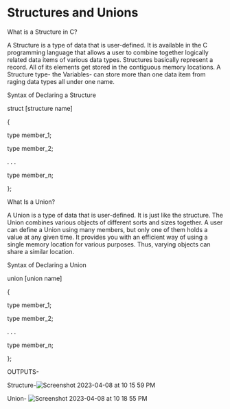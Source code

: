 # Structures and Unions

What is a Structure in C?

A Structure is a type of data that is user-defined. It is available in the C programming language that allows a user to combine together logically related data items of various data types. Structures basically represent a record. All of its elements get stored in the contiguous memory locations. A Structure type- the Variables- can store more than one data item from raging data types all under one name.

Syntax of Declaring a Structure

struct [structure name]

{

type member_1;

type member_2;

. . .

type member_n;

};

What Is a Union?

A Union is a type of data that is user-defined. It is just like the structure. The Union combines various objects of different sorts and sizes together. A user can define a Union using many members, but only one of them holds a value at any given time. It provides you with an efficient way of using a single memory location for various purposes. Thus, varying objects can share a similar location.

Syntax of Declaring a Union

union [union name]

{

type member_1;

type member_2;

. . .

type member_n;

};




OUTPUTS-

Structure-![Screenshot 2023-04-08 at 10 15 59 PM](https://user-images.githubusercontent.com/91966167/230733180-b23c641a-0d54-4906-9326-64c1dff68842.png)

Union- ![Screenshot 2023-04-08 at 10 18 55 PM](https://user-images.githubusercontent.com/91966167/230733234-db92df4c-a923-486c-8d92-4a4355faae1c.png)
